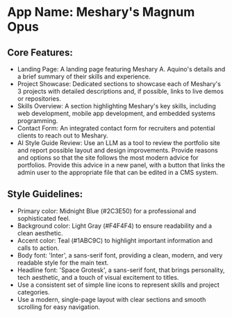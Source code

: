 # **App Name**: Meshary's Magnum Opus

## Core Features:

- Landing Page: A landing page featuring Meshary A. Aquino's details and a brief summary of their skills and experience.
- Project Showcase: Dedicated sections to showcase each of Meshary's 3 projects with detailed descriptions and, if possible, links to live demos or repositories.
- Skills Overview: A section highlighting Meshary's key skills, including web development, mobile app development, and embedded systems programming.
- Contact Form: An integrated contact form for recruiters and potential clients to reach out to Meshary.
- AI Style Guide Review: Use an LLM as a tool to review the portfolio site and report possible layout and design improvements. Provide reasons and options so that the site follows the most modern advice for portfolios. Provide this advice in a new panel, with a button that links the admin user to the appropriate file that can be edited in a CMS system.

## Style Guidelines:

- Primary color: Midnight Blue (#2C3E50) for a professional and sophisticated feel.
- Background color: Light Gray (#F4F4F4) to ensure readability and a clean aesthetic.
- Accent color: Teal (#1ABC9C) to highlight important information and calls to action.
- Body font: 'Inter', a sans-serif font, providing a clean, modern, and very readable style for the main text.
- Headline font: 'Space Grotesk', a sans-serif font, that brings personality, tech aesthetic, and a touch of visual excitement to titles.
- Use a consistent set of simple line icons to represent skills and project categories.
- Use a modern, single-page layout with clear sections and smooth scrolling for easy navigation.